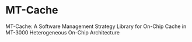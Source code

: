 # MT-Cache
MT-Cache: A Software Management Strategy Library for On-Chip Cache in MT-3000 Heterogeneous On-Chip Architecture
